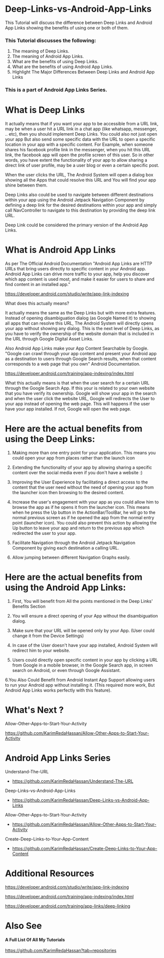 # Deep-Links-vs-Android-App-Links
This Tutorial will discuss the difference between Deep Links and Android App Links showing the benefits of using one or both of them. 

### This Tutorial discusses the following:
1. The meaning of Deep Links.
2. The meaning of Android App Links.
3. What are the benefits of using Deep Links.
4. What are the benefits of using Android App Links.
5. Highlight The Major Differences Between Deep Links and Android App Links

### This is a part of Android App Links Series.

# What is Deep Links
It actually means that if you want your app to be accessible from a URL link, may be when a user hit a URL link in a chat app (like whatsapp, messenger, .. etc), then you should implement Deep Links. You could also not just open your app But also send some specific data with the URL to open a specific location in your app with a specific content. For Example, when someone shares his facebook profile link in the messenger, when you hit this URL link, the facebook app will open the profile screen of this user. So in other words, you have extent the functionality of your app to allow sharing a direct link of user profile, may be a user blog or even a certain specific post.

When the user clicks the URL, The Android System will open a dialog box showing all the Apps that could resolve this URL and You will find your app shine between them.

Deep Links also could be used to navigate between different destinations within your app using the Android Jetpack Navigation Component by defining a deep link for the desired destinations within your app and simply call NavController to navigate to this destination by providing the deep link URL.

Deep Link could be considered the primary version of the Android App Links.

# What is Android App Links
As per The Official Android Documentation "Android App Links are HTTP URLs that bring users directly to specific content in your Android app. Android App Links can drive more traffic to your app, help you discover which app content is used most, and make it easier for users to share and find content in an installed app."

https://developer.android.com/studio/write/app-link-indexing

What does this actually means? 

It actually means the same as the Deep Links but with more extra features. Instead of opening disambiguation dialog (as Google Named it) to showing all apps that can resolve this URL, The Android System will directly opens your app without showing any dialog. This is the next level of Deep Links, as you have to verify the ownership of the website domain that is included in the URL through Google Digital Asset Links.

Also Android App Links make your App Content Searchable by Google. "Google can crawl through your app content and present your Android app as a destination to users through Google Search results, when that content corresponds to a web page that you own" Android Documentation.

https://developer.android.com/training/app-indexing/index.html

What this actually means is that when the user search for a certain URL through the Google Search App. If this your is related to your own website that you have verify its ownership. Google will show your app in the search and when the user click the website URL, Google will redirects the User to your app instead of opening the web page. This will happens if the user have your app installed. If not, Google will open the web page.

# Here are the actual benefits from using the Deep Links:
1. Making more than one entry point for your application.
This means you could open your app from places rather than the launch icon

2. Extending the functionality of your app by allowing sharing a specific content over the social media even if you don't have a website :)

3. Improving the User Experience by facilitating a direct access to the content that the user need without the need of opening your app from the launcher icon then browsing to the desired content.

4. Increase the user's engagement with your app as you could allow him to browse the app as if he opens it from the launcher icon.
This means when he press the Up button in the ActionBar/ToolBar, he will go to the normal previous screen as if he opened the app from the normal entry point (launcher icon). You could also prevent this action by allowing the Up button to leave your app and return to the previous app which redirected the user to your app.

5. Facilitate Navigation through the Android Jetpack Navigation Component by giving each destination a calling URL.

5. Allow jumping between different Navigation Graphs easily.

# Here are the actual benefits from using the Android App Links:
1. First, You will benefit from All the points mentioned in the Deep Links' Benefits Section

2. You will ensure a direct opening of your App without the disambiguation dialog.

3. Make sure that your URL will be opened only by your App. (User could change it from the Device Settings)

4. In case of the User doesn't have your app installed, Android System will redirect him to your website.

5. Users could directly open specific content in your app by clicking a URL from Google in a mobile browser, in the Google Search app, in screen search on Android, or even through Google Assistant.

6.You Also Could Benefit from Android Instant App Support allowing users to run your Android app without installing it. (This required more work, But Android App Links works perfectly with this feature).


# What's Next ?

Allow-Other-Apps-to-Start-Your-Activity

https://github.com/KarimRedaHassan/Allow-Other-Apps-to-Start-Your-Activity

# Android App Links Series

Understand-The-URL
- https://github.com/KarimRedaHassan/Understand-The-URL

Deep-Links-vs-Android-App-Links
- https://github.com/KarimRedaHassan/Deep-Links-vs-Android-App-Links

Allow-Other-Apps-to-Start-Your-Activity
- https://github.com/KarimRedaHassan/Allow-Other-Apps-to-Start-Your-Activity

Create-Deep-Links-to-Your-App-Content
- https://github.com/KarimRedaHassan/Create-Deep-Links-to-Your-App-Content

# Additional Resources

https://developer.android.com/studio/write/app-link-indexing

https://developer.android.com/training/app-indexing/index.html

https://developer.android.com/training/app-links/deep-linking

# Also See

#### A Full List Of All My Tutorials

https://github.com/KarimRedaHassan?tab=repositories
